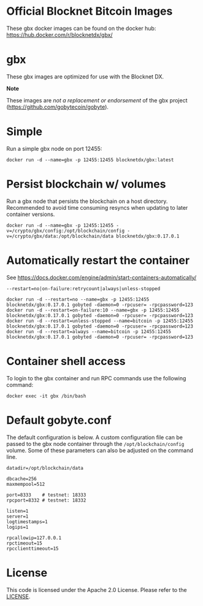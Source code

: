 Official Blocknet Bitcoin Images
=================================

These gbx docker images can be found on the docker hub: https://hub.docker.com/r/blocknetdx/gbx/

gbx
========

These gbx images are optimized for use with the Blocknet DX.

**Note**

These images are _not a replacement or endorsement_ of the gbx project (https://github.com/gobytecoin/gobyte).


Simple
======

Run a simple gbx node on port 12455:
```
docker run -d --name=gbx -p 12455:12455 blocknetdx/gbx:latest
```


Persist blockchain w/ volumes
=============================

Run a gbx node that persists the blockchain on a host directory. Recommended to avoid time consuming resyncs when updating to later container versions.
```
docker run -d --name=gbx -p 12455:12455 -v=/crypto/gbx/config:/opt/blockchain/config -v=/crypto/gbx/data:/opt/blockchain/data blocknetdx/gbx:0.17.0.1
```


Automatically restart the container
===================================

See https://docs.docker.com/engine/admin/start-containers-automatically/

`--restart=no|on-failure:retrycount|always|unless-stopped`

```
docker run -d --restart=no --name=gbx -p 12455:12455 blocknetdx/gbx:0.17.0.1 gobyted -daemon=0 -rpcuser= -rpcpassword=123
docker run -d --restart=on-failure:10 --name=gbx -p 12455:12455 blocknetdx/gbx:0.17.0.1 gobyted -daemon=0 -rpcuser= -rpcpassword=123
docker run -d --restart=unless-stopped --name=bitcoin -p 12455:12455 blocknetdx/gbx:0.17.0.1 gobyted -daemon=0 -rpcuser= -rpcpassword=123
docker run -d --restart=always --name=bitcoin -p 12455:12455 blocknetdx/gbx:0.17.0.1 gobyted -daemon=0 -rpcuser= -rpcpassword=123
```


Container shell access
======================

To login to the gbx container and run RPC commands use the following command:
```
docker exec -it gbx /bin/bash
```


Default gobyte.conf
=====================

The default configuration is below. A custom configuration file can be passed to the gbx  node container through the `/opt/blockchain/config` volume. Some of these parameters can also be adjusted on the command line.
```
datadir=/opt/blockchain/data

dbcache=256
maxmempool=512

port=8333    # testnet: 18333
rpcport=8332 # testnet: 18332

listen=1
server=1
logtimestamps=1
logips=1

rpcallowip=127.0.0.1
rpctimeout=15
rpcclienttimeout=15
```


License
=======

This code is licensed under the Apache 2.0 License. Please refer to the [LICENSE](https://github.com/BlocknetDX/dockerimages/blob/master/LICENSE).